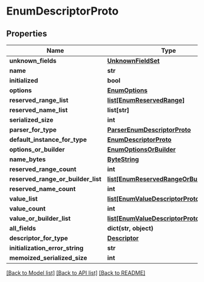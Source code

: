 # EnumDescriptorProto

## Properties
Name | Type | Description | Notes
------------ | ------------- | ------------- | -------------
**unknown_fields** | [**UnknownFieldSet**](UnknownFieldSet.md) |  | [optional] 
**name** | **str** |  | [optional] 
**initialized** | **bool** |  | [optional] 
**options** | [**EnumOptions**](EnumOptions.md) |  | [optional] 
**reserved_range_list** | [**list[EnumReservedRange]**](EnumReservedRange.md) |  | [optional] 
**reserved_name_list** | **list[str]** |  | [optional] 
**serialized_size** | **int** |  | [optional] 
**parser_for_type** | [**ParserEnumDescriptorProto**](ParserEnumDescriptorProto.md) |  | [optional] 
**default_instance_for_type** | [**EnumDescriptorProto**](EnumDescriptorProto.md) |  | [optional] 
**options_or_builder** | [**EnumOptionsOrBuilder**](EnumOptionsOrBuilder.md) |  | [optional] 
**name_bytes** | [**ByteString**](ByteString.md) |  | [optional] 
**reserved_range_count** | **int** |  | [optional] 
**reserved_range_or_builder_list** | [**list[EnumReservedRangeOrBuilder]**](EnumReservedRangeOrBuilder.md) |  | [optional] 
**reserved_name_count** | **int** |  | [optional] 
**value_list** | [**list[EnumValueDescriptorProto]**](EnumValueDescriptorProto.md) |  | [optional] 
**value_count** | **int** |  | [optional] 
**value_or_builder_list** | [**list[EnumValueDescriptorProtoOrBuilder]**](EnumValueDescriptorProtoOrBuilder.md) |  | [optional] 
**all_fields** | **dict(str, object)** |  | [optional] 
**descriptor_for_type** | [**Descriptor**](Descriptor.md) |  | [optional] 
**initialization_error_string** | **str** |  | [optional] 
**memoized_serialized_size** | **int** |  | [optional] 

[[Back to Model list]](../README.md#documentation-for-models) [[Back to API list]](../README.md#documentation-for-api-endpoints) [[Back to README]](../README.md)


